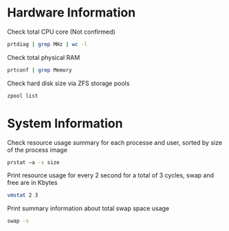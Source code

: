 # Hardware Information

Check total CPU core (Not confirmed)

```sh
prtdiag | grep MHz | wc -l
```

Check total physical RAM

```sh
prtconf | grep Memory
```

Check hard disk size via ZFS storage pools

```sh
zpool list
```


# System Information

Check resource usage summary for each processe and user, sorted by size of the process image

```sh
prstat –a -s size
```

Print resource usage for every 2 second for a total of 3 cycles, swap and free are in Kbytes

```sh
vmstat 2 3
```

Print summary information about total swap space usage

```sh
swap -s
```
